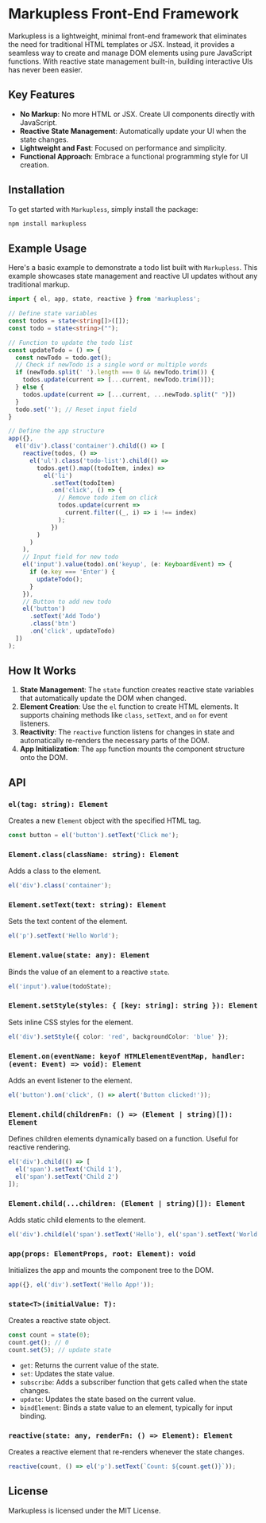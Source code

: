 # Markupless Front-End Framework

Markupless is a lightweight, minimal front-end framework that eliminates the need for traditional HTML templates or JSX. Instead, it provides a seamless way to create and manage DOM elements using pure JavaScript functions. With reactive state management built-in, building interactive UIs has never been easier.

## Key Features

- **No Markup**: No more HTML or JSX. Create UI components directly with JavaScript.
- **Reactive State Management**: Automatically update your UI when the state changes.
- **Lightweight and Fast**: Focused on performance and simplicity.
- **Functional Approach**: Embrace a functional programming style for UI creation.

## Installation

To get started with `Markupless`, simply install the package:

```bash
npm install markupless
```

## Example Usage

Here's a basic example to demonstrate a todo list built with `Markupless`. This example showcases state management and reactive UI updates without any traditional markup.

```typescript
import { el, app, state, reactive } from 'markupless';

// Define state variables
const todos = state<string[]>([]);
const todo = state<string>("");

// Function to update the todo list
const updateTodo = () => {
  const newTodo = todo.get();
  // Check if newTodo is a single word or multiple words
  if (newTodo.split(' ').length === 0 && newTodo.trim()) {
    todos.update(current => [...current, newTodo.trim()]);
  } else {
    todos.update(current => [...current, ...newTodo.split(" ")])
  }
  todo.set(''); // Reset input field
}

// Define the app structure
app({},
  el('div').class('container').child(() => [
    reactive(todos, () =>
      el('ul').class('todo-list').child(() =>
        todos.get().map((todoItem, index) =>
          el('li')
            .setText(todoItem)
            .on('click', () => {
              // Remove todo item on click
              todos.update(current =>
                current.filter((_, i) => i !== index)
              );
            })
        )
      )
    ),
    // Input field for new todo
    el('input').value(todo).on('keyup', (e: KeyboardEvent) => {
      if (e.key === 'Enter') {
        updateTodo();
      }
    }),
    // Button to add new todo
    el('button')
      .setText('Add Todo')
      .class('btn')
      .on('click', updateTodo)
  ])
);
```

## How It Works

1. **State Management**: The `state` function creates reactive state variables that automatically update the DOM when changed.
2. **Element Creation**: Use the `el` function to create HTML elements. It supports chaining methods like `class`, `setText`, and `on` for event listeners.
3. **Reactivity**: The `reactive` function listens for changes in state and automatically re-renders the necessary parts of the DOM.
4. **App Initialization**: The `app` function mounts the component structure onto the DOM.

## API

### `el(tag: string): Element`

Creates a new `Element` object with the specified HTML tag.

```typescript
const button = el('button').setText('Click me');
```

### `Element.class(className: string): Element`

Adds a class to the element.

```typescript
el('div').class('container');
```

### `Element.setText(text: string): Element`

Sets the text content of the element.

```typescript
el('p').setText('Hello World');
```

### `Element.value(state: any): Element`

Binds the value of an element to a reactive `state`.

```typescript
el('input').value(todoState);
```

### `Element.setStyle(styles: { [key: string]: string }): Element`

Sets inline CSS styles for the element.

```typescript
el('div').setStyle({ color: 'red', backgroundColor: 'blue' });
```

### `Element.on(eventName: keyof HTMLElementEventMap, handler: (event: Event) => void): Element`

Adds an event listener to the element.

```typescript
el('button').on('click', () => alert('Button clicked!'));
```

### `Element.child(childrenFn: () => (Element | string)[]): Element`

Defines children elements dynamically based on a function. Useful for reactive rendering.

```typescript
el('div').child(() => [
  el('span').setText('Child 1'),
  el('span').setText('Child 2')
]);
```

### `Element.child(...children: (Element | string)[]): Element`

Adds static child elements to the element.

```typescript
el('div').child(el('span').setText('Hello'), el('span').setText('World'));
```

### `app(props: ElementProps, root: Element): void`

Initializes the app and mounts the component tree to the DOM.

```typescript
app({}, el('div').setText('Hello App!'));
```

### `state<T>(initialValue: T):`

Creates a reactive state object.

```typescript
const count = state(0);
count.get(); // 0
count.set(5); // update state
```

- `get`: Returns the current value of the state.
- `set`: Updates the state value.
- `subscribe`: Adds a subscriber function that gets called when the state changes.
- `update`: Updates the state based on the current value.
- `bindElement`: Binds a state value to an element, typically for input binding.

### `reactive(state: any, renderFn: () => Element): Element`

Creates a reactive element that re-renders whenever the state changes.

```typescript
reactive(count, () => el('p').setText(`Count: ${count.get()}`));
```

## License

Markupless is licensed under the MIT License.
